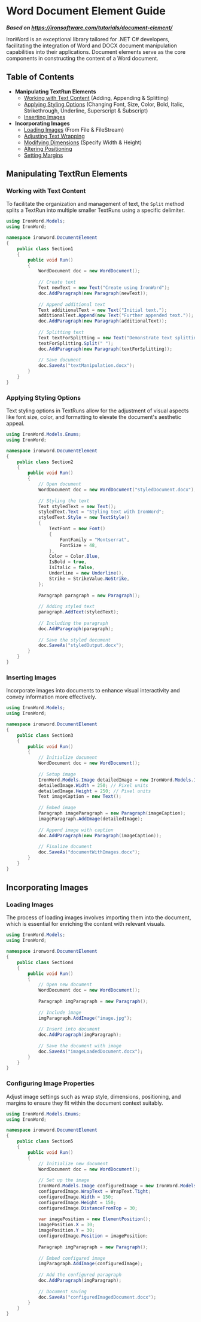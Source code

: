 # Word Document Element Guide

***Based on <https://ironsoftware.com/tutorials/document-element/>***


IronWord is an exceptional library tailored for .NET C# developers, facilitating the integration of Word and DOCX document manipulation capabilities into their applications. Document elements serve as the core components in constructing the content of a Word document.

## Table of Contents

- **Manipulating TextRun Elements**
  - [Working with Text Content](#anchor-text-content) (Adding, Appending & Splitting)
  - [Applying Styling Options](#anchor-set-styling) (Changing Font, Size, Color, Bold, Italic, Strikethrough, Underline, Superscript & Subscript)
  - [Inserting Images](#anchor-embed-images)
- **Incorporating Images**
  - [Loading Images](#anchor-load-image) (From File & FileStream)
  - [Adjusting Text Wrapping](#anchor-configure-image)
  - [Modifying Dimensions](#anchor-configure-image) (Specify Width & Height)
  - [Altering Positioning](#anchor-configure-image)
  - [Setting Margins](#anchor-configure-image)

## Manipulating TextRun Elements

### Working with Text Content

To facilitate the organization and management of text, the `Split` method splits a TextRun into multiple smaller TextRuns using a specific delimiter.

```cs
using IronWord.Models;
using IronWord;

namespace ironword.DocumentElement
{
    public class Section1
    {
        public void Run()
        {
            WordDocument doc = new WordDocument();
            
            // Create text
            Text newText = new Text("Create using IronWord");
            doc.AddParagraph(new Paragraph(newText));
            
            // Append additional text
            Text additionalText = new Text("Initial text.");
            additionalText.Append(new Text("Further appended text."));
            doc.AddParagraph(new Paragraph(additionalText));
            
            // Splitting text
            Text textForSplitting = new Text("Demonstrate text splitting with IronWord.");
            textForSplitting.Split(" ");
            doc.AddParagraph(new Paragraph(textForSplitting));
            
            // Save document
            doc.SaveAs("textManipulation.docx");
        }
    }
}
```

### Applying Styling Options

Text styling options in TextRuns allow for the adjustment of visual aspects like font size, color, and formatting to elevate the document's aesthetic appeal.

```cs
using IronWord.Models.Enums;
using IronWord;

namespace ironword.DocumentElement
{
    public class Section2
    {
        public void Run()
        {
            // Open document
            WordDocument doc = new WordDocument("styledDocument.docx");
            
            // Styling the text
            Text styledText = new Text();
            styledText.Text = "Styling text with IronWord";
            styledText.Style = new TextStyle()
            {
                TextFont = new Font()
                {
                    FontFamily = "Montserrat",
                    FontSize = 48,
                },
                Color = Color.Blue,
                IsBold = true,
                IsItalic = false,
                Underline = new Underline(),
                Strike = StrikeValue.NoStrike,
            };
            
            Paragraph paragraph = new Paragraph();
            
            // Adding styled text
            paragraph.AddText(styledText);
            
            // Including the paragraph
            doc.AddParagraph(paragraph);
            
            // Save the styled document
            doc.SaveAs("styledOutput.docx");
        }
    }
}
```

### Inserting Images

Incorporate images into documents to enhance visual interactivity and convey information more effectively.

```cs
using IronWord.Models;
using IronWord;

namespace ironword.DocumentElement
{
    public class Section3
    {
        public void Run()
        {
            // Initialize document
            WordDocument doc = new WordDocument();
            
            // Setup image
            IronWord.Models.Image detailedImage = new IronWord.Models.Image("image.jpg");
            detailedImage.Width = 250; // Pixel units
            detailedImage.Height = 250; // Pixel units
            Text imageCaption = new Text();
            
            // Embed image
            Paragraph imageParagraph = new Paragraph(imageCaption);
            imageParagraph.AddImage(detailedImage);
            
            // Append image with caption
            doc.AddParagraph(new Paragraph(imageCaption));
            
            // Finalize document
            doc.SaveAs("documentWithImages.docx");
        }
    }
}
```

## Incorporating Images

### Loading Images

The process of loading images involves importing them into the document, which is essential for enriching the content with relevant visuals.

```cs
using IronWord.Models;
using IronWord;

namespace ironword.DocumentElement
{
    public class Section4
    {
        public void Run()
        {
            // Open new document
            WordDocument doc = new WordDocument();
            
            Paragraph imgParagraph = new Paragraph();
            
            // Include image
            imgParagraph.AddImage("image.jpg");
            
            // Insert into document
            doc.AddParagraph(imgParagraph);
            
            // Save the document with image
            doc.SaveAs("imageLoadedDocument.docx");
        }
    }
}
```

### Configuring Image Properties

Adjust image settings such as wrap style, dimensions, positioning, and margins to ensure they fit within the document context suitably.

```cs
using IronWord.Models.Enums;
using IronWord;

namespace ironword.DocumentElement
{
    public class Section5
    {
        public void Run()
        {
            // Initialize new document
            WordDocument doc = new WordDocument();
            
            // Set up the image
            IronWord.Models.Image configuredImage = new IronWord.Models.Image("image.jpg");
            configuredImage.WrapText = WrapText.Tight;
            configuredImage.Width = 150;
            configuredImage.Height = 150;
            configuredImage.DistanceFromTop = 30;
            
            var imagePosition = new ElementPosition();
            imagePosition.X = 30;
            imagePosition.Y = 30;
            configuredImage.Position = imagePosition;
            
            Paragraph imgParagraph = new Paragraph();
            
            // Embed configured image
            imgParagraph.AddImage(configuredImage);
            
            // Add the configured paragraph
            doc.AddParagraph(imgParagraph);
            
            // Document saving
            doc.SaveAs("configuredImagedDocument.docx");
        }
    }
}
```